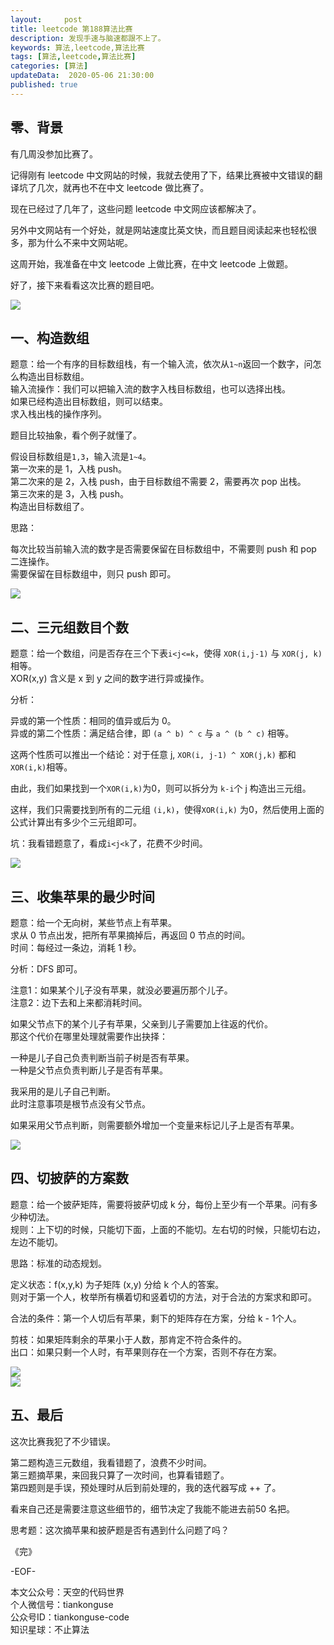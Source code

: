 ```yaml
---   
layout:     post  
title: leetcode 第188算法比赛
description: 发现手速与脑速都跟不上了。  
keywords: 算法,leetcode,算法比赛  
tags: [算法,leetcode,算法比赛]    
categories: [算法]  
updateData:  2020-05-06 21:30:00  
published: true  
---  
```



## 零、背景  

有几周没参加比赛了。  


记得刚有 leetcode 中文网站的时候，我就去使用了下，结果比赛被中文错误的翻译坑了几次，就再也不在中文 leetcode 做比赛了。  


现在已经过了几年了，这些问题 leetcode 中文网应该都解决了。  


另外中文网站有一个好处，就是网站速度比英文快，而且题目阅读起来也轻松很多，那为什么不来中文网站呢。  


这周开始，我准备在中文 leetcode 上做比赛，在中文 leetcode 上做题。  


好了，接下来看看这次比赛的题目吧。  


![](https://res2020.tiankonguse.com/images/2020/05/10/001.png)  


## 一、构造数组  


题意：给一个有序的目标数组栈，有一个输入流，依次从`1~n`返回一个数字，问怎么构造出目标数组。  
输入流操作：我们可以把输入流的数字入栈目标数组，也可以选择出栈。  
如果已经构造出目标数组，则可以结束。  
求入栈出栈的操作序列。  


题目比较抽象，看个例子就懂了。  


假设目标数组是`1,3`，输入流是`1~4`。  
第一次来的是 1，入栈 push。  
第二次来的是 2，入栈 push，由于目标数组不需要 2，需要再次 pop 出栈。  
第三次来的是 3，入栈 push。  
构造出目标数组了。  


思路：  


每次比较当前输入流的数字是否需要保留在目标数组中，不需要则 push 和 pop 二连操作。  
需要保留在目标数组中，则只 push 即可。  


![](https://res2020.tiankonguse.com/images/2020/05/10/002.png)  


## 二、三元组数目个数  


题意：给一个数组，问是否存在三个下表`i<j<=k`，使得 `XOR(i,j-1)` 与 `XOR(j, k)` 相等。  
XOR(x,y) 含义是 x 到 y 之间的数字进行异或操作。  


分析：  


异或的第一个性质：相同的值异或后为 0。  
异或的第二个性质：满足结合律，即 `(a ^ b) ^ c` 与 `a ^ (b ^ c)` 相等。  


这两个性质可以推出一个结论：对于任意 j, `XOR(i, j-1) ^ XOR(j,k)`  都和 `XOR(i,k)`相等。  


由此，我们如果找到一个`XOR(i,k)`为0，则可以拆分为 `k-i`个 j 构造出三元组。  


这样，我们只需要找到所有的二元组 `(i,k)`，使得`XOR(i,k)` 为0，然后使用上面的公式计算出有多少个三元组即可。



坑：我看错题意了，看成`i<j<k`了，花费不少时间。  



![](https://res2020.tiankonguse.com/images/2020/05/10/003.png)  


## 三、收集苹果的最少时间  


题意：给一个无向树，某些节点上有苹果。  
求从 0 节点出发，把所有苹果摘掉后，再返回 0 节点的时间。  
时间：每经过一条边，消耗 1 秒。  


分析：DFS 即可。  


注意1：如果某个儿子没有苹果，就没必要遍历那个儿子。  
注意2：边下去和上来都消耗时间。  


如果父节点下的某个儿子有苹果，父亲到儿子需要加上往返的代价。  
那这个代价在哪里处理就需要作出抉择：  


一种是儿子自己负责判断当前子树是否有苹果。  
一种是父节点负责判断儿子是否有苹果。  


我采用的是儿子自己判断。  
此时注意事项是根节点没有父节点。  


如果采用父节点判断，则需要额外增加一个变量来标记儿子上是否有苹果。  



![](https://res2020.tiankonguse.com/images/2020/05/10/004.png)  


## 四、切披萨的方案数  


题意：给一个披萨矩阵，需要将披萨切成 k 分，每份上至少有一个苹果。问有多少种切法。  
规则：上下切的时候，只能切下面，上面的不能切。左右切的时候，只能切右边，左边不能切。  


思路：标准的动态规划。  


定义状态：f(x,y,k) 为子矩阵 (x,y) 分给 k 个人的答案。  
则对于第一个人，枚举所有横着切和竖着切的方法，对于合法的方案求和即可。  


合法的条件：第一个人切后有苹果，剩下的矩阵存在方案，分给 k - 1个人。  


剪枝：如果矩阵剩余的苹果小于人数，那肯定不符合条件的。  
出口：如果只剩一个人时，有苹果则存在一个方案，否则不存在方案。  



![](https://res2020.tiankonguse.com/images/2020/05/10/005.png)  
![](https://res2020.tiankonguse.com/images/2020/05/10/006.png)  


## 五、最后  


这次比赛我犯了不少错误。  



第二题构造三元数组，我看错题了，浪费不少时间。  
第三题摘苹果，来回我只算了一次时间，也算看错题了。  
第四题则是手误，预处理时从后到前处理的，我的迭代器写成 ++ 了。  


看来自己还是需要注意这些细节的，细节决定了我能不能进去前50 名把。  


思考题：这次摘苹果和披萨题是否有遇到什么问题了吗？  


《完》  


-EOF-  



本文公众号：天空的代码世界  
个人微信号：tiankonguse  
公众号ID：tiankonguse-code  
知识星球：不止算法  

